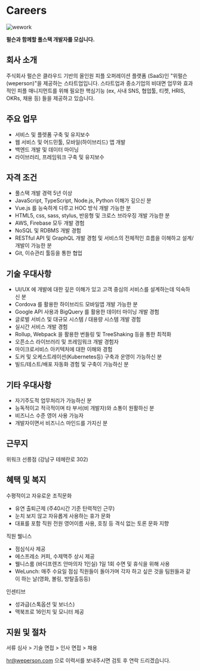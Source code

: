 # Careers

![wework](/img/careers/wework.png)

**펄슨과 함께할 풀스택 개발자를 모십니다.**

## 회사 소개

주식회사 펄슨은 클라우드 기반의 올인원 피플 오퍼레이션 플랫폼 (SaaS)인 "위펄슨(weperson)"을
제공하는 스타트업입니다.
스타트업과 중소기업의 비대면 업무와 효과적인 피플 매니지먼트를 위해 필요한 핵심기능
(ex, 사내 SNS, 협업툴, 티켓, HRIS, OKRs, 채용 등) 들을 제공하고 있습니다.

## 주요 업무

* 서비스 및 플렛폼 구축 및 유지보수
* 웹 서비스 및 어드민툴, 모바일(하이브리드) 앱 개발
* 백엔드 개발 및 데이터 마이닝
* 라이브러리, 프레임워크 구축 및 유지보수

## 자격 조건

* 풀스택 개발 경력 5년 이상
* JavaScript, TypeScript, Node.js, Python 이해가 깊으신 분
* Vue.js 를 능숙하게 다루고 HOC 방식 개발 가능한 분
* HTML5, css, sass, stylus, 반응형 및 크로스 브라우징 개발 가능한 분
* AWS, Firebase 모두 개발 경험
* NoSQL 및 RDBMS 개발 경험
* RESTful API 및 GraphQL 개발 경험 및 서비스의 전체적인 흐름을 이해하고 설계/개발이 가능한 분
* Git, 이슈관리 툴등을 통한 협업

## 기술 우대사항

* UI/UX 에 개발에 대한 깊은 이해가 있고 고객 중심의 서비스를 설계하는데 익숙하신 분
* Cordova 를 활용한 하이브리드 모바일앱 개발 가능한 분
* Google API 사용과 BigQuery 를 활용한 데이터 마이닝 개발 경험
* 글로벌 서비스 및 대규모 시스템 / 대용량 시스템 개발 경험
* 실시간 서비스 개발 경험
* Rollup, Webpack 을 활용한 번들링 및 TreeShaking 등을 통한 최적화
* 오픈소스 라이브러리 및 프레임워크 개발 경험자
* 마이크로서비스 아키텍처에 대한 이해와 경험
* 도커 및 오케스트레이션(Kubernetes등) 구축과 운영이 가능하신 분
* 빌드/테스트/배포 자동화 경험 및 구축이 가능하신 분

## 기타 우대사항

* 자기주도적 업무처리가 가능하신 분
* 능독적이고 적극적이며 타 부서(비 개발자)와 소통이 원활하신 분
* 비즈니스 수준 영어 사용 가능자
* 개발자이면서 비즈니스 마인드를 가지신 분

## 근무지

위워크 선릉점 (강남구 테헤란로 302)

## 혜택 및 복지

수평적이고 자유로운 조직문화
  - 유연 출퇴근제 (주40시간 기준 탄력적인 근무)
  - 눈치 보지 않고 자유롭게 사용하는 휴가 문화
  - 대표를 포함 직원 전원 영어이름 사용, 호칭 등 격식 없는 토론 문화 지향

직원 웰니스
  - 점심식사 제공
  - 에스프레소 커피, 수제맥주 상시 제공
  - 웰니스룸 (바디프렌즈 안마의자 1인실) 1일 1회 수면 및 휴식을 위해 사용
  - WeLunch: 매주 수요일 점심 직원들이 돌아가며 각자 하고 싶은 것을 팀원들과 같이 하는 날(영화, 볼링, 방탈출등등)

인센티브
  -  성과급(스톡옵션 및 보너스)
  -  맥북프로 16인치 및 모니터 제공

## 지원 및 절차

서류 심사 > 기술 면접 > 인사 면접 > 채용

hr@weperson.com 으로 이력서를 보내주시면 검토 후 연락 드리겠습니다.




